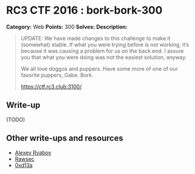 # RC3 CTF 2016 : bork-bork-300

**Category:** Web
**Points:** 300
**Solves:**
**Description:**

> UPDATE: We have made changes to this challenge to make it (somewhat) stable. If what you were trying before is not working, it’s because it was causing a problem for us on the back end. I assure you that what you were doing was not the easiest solution, anyway.
>
>
> We all love doggos and puppers. Have some more of one of our favorite puppers, Gabe. Bork.
>
>
> <https://ctf.rc3.club:3100/>

## Write-up

(TODO)

## Other write-ups and resources

* [Alexey Ryabov](http://f4lrik.ru/en/bork-bork-web-300-rc3-ctf/)
* [Rawsec](http://rawsec.ml/en/RC3CTF-2016-web-300-bork-bork/)
* [0xd13a](https://0xd13a.github.io/ctfs/rc3ctf2016/bork-bork)

